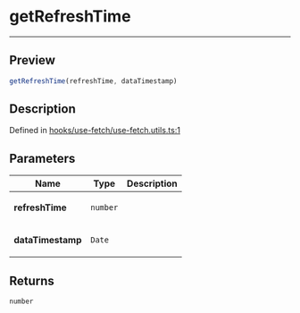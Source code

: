 
      
# getRefreshTime

<div class="api-docs__separator" data-reactroot="">

---

</div><div class="api-docs__section">

## Preview

</div><div class="api-docs__preview fn">

```ts
getRefreshTime(refreshTime, dataTimestamp)
```

</div><div class="api-docs__section">

## Description

</div><div class="api-docs__description"><span class="api-docs__do-not-parse">



</span></div><div class="api-docs__definition">

Defined in [hooks/use-fetch/use-fetch.utils.ts:1](https://github.com/BetterTyped/hyper-fetch/blob/1a97772c/packages/react/src/hooks/use-fetch/use-fetch.utils.ts#L1)

</div><div class="api-docs__section">

## Parameters

</div><div class="api-docs__parameters"><table><thead><tr><th>Name</th><th>Type</th><th>Description</th></tr></thead><tbody><tr param-data="refreshTime"><td>

**refreshTime**

</td><td>

`number`

</td><td>



</td></tr><tr param-data="dataTimestamp"><td>

**dataTimestamp**

</td><td>

`Date`

</td><td>



</td></tr></tbody></table></div><div class="api-docs__section">

## Returns

</div><div class="api-docs__returns">

```ts
number
```

</div>